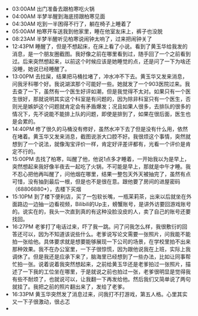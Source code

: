 - 03:00AM 出门准备去跟柏寒吃火锅
- 04:00AM 半梦半醒到海底捞跟柏寒见面
- 04:30AM 吃到一半困得不行了，躺在椅子上睡着了
- 05:00AM 柏寒开车送我到他家里，睡在他室友床上，裤子也没脱
- 08:23AM 半梦半醒听见柏寒说闹钟太响了，过来把闹钟关了
- 12:43PM 睡醒了，但是不想起床，在床上看了小说。看到了黄玉华给我发的消息，是一个朋友圈截图。我好像之前在哪里看到过，随手回了一个之前看到过。后来突然想起来，以前这个时候应该是她睡觉的点，还是问了一下为啥还没睡，她说已经睡醒了。
- 13:00PM 去拉屎，结果把马桶拉堵了，冲水冲不下去。黄玉华又发来消息，问我牙科哪个好。我说湖滨那个可能好一些。她就发了一个903医院过来。我去查了一下，虽然有一个医生好评如潮，但是我觉得不太对。如果只有一个医生很好，那就说明其实这个科室是有问题的，因为除非科室只有一个医生，否则光是嫉妒这个问题就肯定会有矛盾爆发；况且如果人很多，去排队的很多的情况下，先不说能不能排上队的问题，即使是排到了，如果在很后面，医生也是会累的。
- 14:40PM 修了很久的马桶没有修好，虽然水冲下去了但是没有什么用，依然在堵着。黄玉华又发来消息，截图说浙大口腔不好。我很烦这个事情，突然就想到了一个说法，就像淘宝评价一样，肯定好评差评都有，光看一个评价是肯定不行的。
- 15:00PM 去找了柏寒，叫醒了他，他说1点多才睡着，一开始我以为是早上，突然想起来我好像半夜去一起吃了火锅，不可能是早上，那就是中午才睡。我不忍心把他再叫醒了，问他烟在哪里，结果一整包天外天被抽完了，虽然有点可惜，没有抽到最后一根，但是也不是很在意。跟他要了房间的进屋密码（68806880*），去楼下买烟
- 15:10PM 到了楼下便利店，买了一包软长嘴，一瓶茉莉茶，出来以后就坐在外面路边一边抽一边看视频，Bilibili的Up主，螃蟹账号，是讲外访要回游戏账号的。说实在的，我头一次直到真的有这种没脸没皮的人，卖了自己的账号还要找回。
- 16:27PM 老爹打了电话过来，吓了我一跳。问了问我怎么样，我很敷衍的回答还可以，因为不知道该说些什么。老爹说写论文需要一张照片，问我能不能拍一张给他。具体要求就是想要能够展现一下公司的场景，在学校里拍不出来那种效果。我不在办公室里，一下子很惊慌，因为跟他说我在上班，实际上我调休了。但是我还是应承下来了，脑海里已经想到了一些办法，比如让同事帮忙拍一张。说着说着我突然想起来，之前给黄玉华还是老爹拍过一张照片，描述了一下我的工位坐在哪里，于是就说之前也拍过一张，老爹很明显是觉得我有些不耐烦了，也就说可以，让我翻一下再发给他。然后我们又简单说了两句就挂了。我把之前的照片翻出来了，发给了老爹。
- 16:33PM 黄玉华突然发了消息过来，问我打不打游戏，第五人格。心里其实又一下子很激动，很忐忑
-